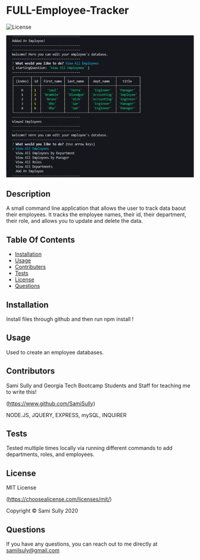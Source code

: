 
# FULL-Employee-Tracker
![License](https://img.shields.io/badge/license-MIT-blue)

![DEMO](employeeTrackerDemo.png)

## Description
A small command line application that allows the user to track data baout their employees. It tracks the employee names, their id, their department, their role, and allows you to update and delete the data.
  
## Table Of Contents
* [Installation](#Installation)
* [Usage](#Usage)
* [Contributers](#Contributors)
* [Tests](#Tests)
* [License](#License)
* [Questions](#Questions)
  
## Installation
Install files through github and then run npm install !

  
## Usage
Used to create an employee databases.
  
## Contributors
Sami Sully and Georgia Tech Bootcamp Students and Staff for teaching me to write this!

(https://www.github.com/SamiSully)

NODE.JS, JQUERY, EXPRESS, mySQL, INQUIRER
  
## Tests
Tested multiple times locally via running different commands to add departments, roles, and employees.
  
## License
MIT License

(https://choosealicense.com/licenses/mit/)

Copyright © Sami Sully 2020
  
## Questions
If you have any questions, you can reach out to me directly at samilsuly@gmail.com
  